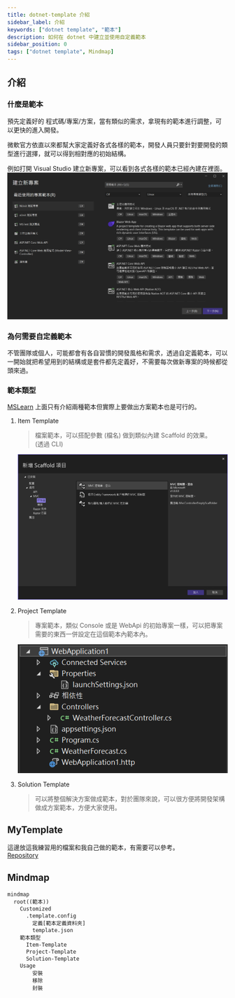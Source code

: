 ```yaml
---
title: dotnet-template 介紹
sidebar_label: 介紹
keywords: ["dotnet template", "範本"]
description: 如何在 dotnet 中建立並使用自定義範本
sidebar_position: 0
tags: ["dotnet template", Mindmap]
---
```


## 介紹

### 什麼是範本
預先定義好的 程式碼/專案/方案，當有類似的需求，拿現有的範本進行調整，可以更快的進入開發。

微軟官方依直以來都幫大家定義好各式各樣的範本，開發人員只要針對要開發的類型進行選擇，就可以得到相對應的初始結構。

例如打開 Visual Studio 建立新專案，可以看到各式各樣的範本已經內建在裡面。
![](img/2024-02-11-16-39-01.png)

### 為何需要自定義範本
不管團隊或個人，可能都會有各自習慣的開發風格和需求，透過自定義範本，可以一開始就把希望用到的結構或是套件都先定義好，不需要每次做新專案的時候都從頭來過。

### 範本類型
[MSLearn](https://learn.microsoft.com/zh-tw/dotnet/core/tutorials/cli-templates-create-item-template) 上面只有介紹兩種範本但實際上要做出方案範本也是可行的。

1. Item Template
   > 檔案範本，可以搭配參數 (檔名) 做到類似內建 Scaffold 的效果。  
   > (透過 CLI)
    
    ![](img/2024-02-11-18-46-05.png)

2. Project Template
    > 專案範本，類似 Console 或是 WebApi 的初始專案一樣，可以把專案需要的東西一併設定在這個範本內範本內。

    ![](img/2024-02-11-18-43-36.png)

3. Solution Template
    > 可以將整個解決方案做成範本，對於團隊來說，可以很方便將開發架構做成方案範本，方便大家使用。

## MyTemplate

這邊放這我練習用的檔案和我自己做的範本，有需要可以參考。  
[Repository](https://github.com/deverqqqq/dotnet-templates)

## Mindmap

```mermaid
mindmap
  root((範本))
    Customized
      .template.config
        定義[範本定義資料夾]
        template.json
    範本類型
      Item-Template
      Project-Template
      Solution-Template
    Usage
        安裝
        移除
        封裝
```